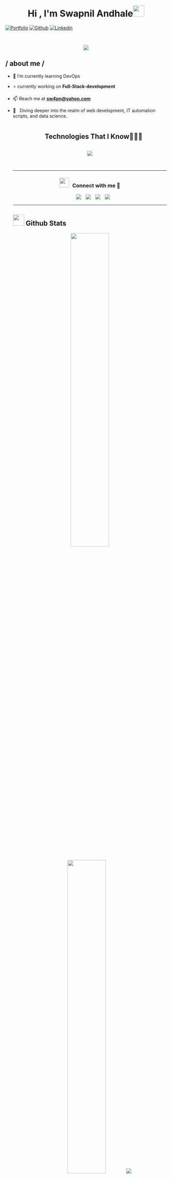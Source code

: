
<h1 align="center"><b>Hi , I'm Swapnil Andhale</b><img src="https://media.giphy.com/media/hvRJCLFzcasrR4ia7z/giphy.gif" width="35"></h1>

<!-- Your badges
You can use the website to generate badges: https://shields.io/
-->

[![Portfolio](https://img.shields.io/badge/-Portfolio-red?style=flat&logo=appveyor&logoColor=white)](https://sw4pn.vercel.app)
[![Github](https://img.shields.io/badge/-Github-000?style=flat&logo=Github&logoColor=white)](https://github.com/sw4pn)
[![Linkedin](https://img.shields.io/badge/-LinkedIn-blue?style=flat&logo=Linkedin&logoColor=white)](https://www.linkedin.com/in/swapnil-andhale/)

&nbsp;

<p align="center">
	<img src="https://readme-typing-svg.herokuapp.com?font=Time+New+Roman&color=cyan&size=25&center=true&vCenter=true&width=600&height=100&lines=Front-End+Developer;Self-taught+Developer;Expertise+in+ReactJS;TypeScript+TailwindCSS+NodeJS,ExpressJS;Mastering+Full-Stack-Development;Love+to+learn+and+Master+new+stuff..<3">
</p>

<h2> / about me /</h2>

- 🌱 I’m currently learning DevOps

- ⭐ currently working on **Full-Stack-development**

- 📫 Reach me at **sw4pn@yahoo.com**


- 💭 &nbsp; Diving deeper into the realm of web development, IT automation scripts, and data science.
  <!---
-  👾 Fun Fact: my curiosity towards computers got me here from civil engineering, non-tech background.
 --->

- 🤔 I’m looking for **Internships** or **Remote Job**


- 💬 Ask me about Anything [here](https://github.com/sw4pn/sw4pn/issues/new)! I am happy to help.

<p>&nbsp;</p>

---

<!--h1 without bottom border-->
<div id="user-content-toc">
  <ul align="center">
    <summary><h2 style="display: inline-block">Technologies That I Know👨🏻‍💻</h2></summary>
  </ul>
</div>
<!--tech stack icons-->
<p align="center">
    <img src="https://skillicons.dev/icons?i=git,bootstrap,css,discord,mongodb,express,figma,firebase,github,html,java,js,kotlin,linux,md,mongoose,mysql,nextjs,nodejs,postman,py,react,redux,tailwind,ts,vscode,python,java,django,linux,android,API&perline=10" />
  
</p>
<br/>

-----

<h3 align="center" > <img src="https://media.giphy.com/media/iY8CRBdQXODJSCERIr/giphy.gif" width="30" height="30" style="margin-right: 10px;">Connect with me 🤝 </h3>

<p align="center">

 <div align="center"  class="icons-social" style="margin-left: 10px;">
        <a style="margin-left: 10px;"  target="_blank" href="https://www.linkedin.com/in/swapnil-andhale/">
			<img src="https://img.icons8.com/doodle/40/000000/linkedin--v2.png"></a>
        <a style="margin-left: 10px;" target="_blank" href="https://github.com/sw4pn">
		<img src="https://img.icons8.com/doodle/40/000000/github--v1.png"></a>
		<a style="margin-left: 10px;" target="_blank" href="https://stackoverflow.com/users/10904108/sw4pn?tab=profile">
				<img src="https://img.icons8.com/external-tal-revivo-color-tal-revivo/40/000000/external-stack-overflow-is-a-question-and-answer-site-for-professional-logo-color-tal-revivo.png"></a>
<!-- 	   <a style="margin-left: 10px;" target="_blank" href="https://dev.to/100rabhcsmc">
					<img src="https://img.icons8.com/external-sketchy-juicy-fish/0.6x/external-blog-online-services-sketchy-sketchy-juicy-fish.png"></a>
        <a style="margin-left: 10px;" target="_blank" href="https://instagram.com/100rabhch">
			<img src="https://img.icons8.com/doodle/40/000000/instagram-new--v2.png"></a> -->
		<a style="margin-left: 10px;" target="_blank" href="https://twitter.com/_sw4pnil">
			<img src="https://img.icons8.com/doodle/1x/twitter-squared--v2.png" ></a>
<!-- 		<a style="margin-left: 10px;" target="_blank" href="https://www.youtube.com/channel/UC-ZdNkKNHC6KguDqNFKO2Nw?view_as=subscriber">
				<img src="https://img.icons8.com/doodle/1x/youtube--v2.png" ></a>
		<a style="margin-left: 5px;" target="_blank" href="https://github.com/100rabhcsmc/Me.io/blob/master/01SaurabhChavanReactNativeResume.pdf">
					<img src="https://img.icons8.com/plasticine/0.5x/resume.png" ></a>
  <a href="https://www.upwork.com/freelancers/~01b76da506f37dac94" target="blank"><img align="center"
      src="https://upload.wikimedia.org/wikipedia/commons/d/d2/Upwork-logo.svg"
      alt="Viral Bhadeshiya" height="30" width="auto" /></a> -->
      </div>

</p>

-----

## <img src="https://media.giphy.com/media/iY8CRBdQXODJSCERIr/giphy.gif" width="35"><b> Github Stats </b>
 

<p align="center">
  <img height="50%" width="auto" src ="https://github-readme-stats.vercel.app/api?username=sw4pn&show_icons=true&count_private=true&theme=darcula&hide_border=true&hide=issues,contribs&bg_color=00000000">
  <img height="50%" width="auto" src ="https://github-readme-stats.vercel.app/api/top-langs/?username=sw4pn&layout=compact&hide_border=true&theme=darcula&bg_color=00000000&langs_count=6&hide=jupyter%20notebook,tex,css,php">
  <img src ="https://github-readme-streak-stats.herokuapp.com?user=sw4pn&theme=darcula&hide_border=true&background=FFFFFF00">
  <br>
  <br>
 </p>

<br>

<details><summary> <h3> :trophy: Git profile Trophies </h3></summary>

----
	
<p align="center"> <a href="https://github.com/sw4pn/github-profile-trophy"><img src="https://github-profile-trophy.vercel.app/?username=sw4pn&layout=compact&theme=tokyonight&column=4&margin-w=15&margin-h=15" alt="sw4pn github trophies" /></a> </p>

[![@sw4pn's Holopin board](https://holopin.io/api/user/board?user=sw4pn)](https://holopin.io/@sw4pn)
	
</details>

<!--
-----

<details><summary><h3> :open_file_folder: My Repositories </h3></summary>

----
	
<div>
  <p align="center">
    
	<a href="https://github.com/sw4pn/AirClone-Nextjs-Airbnb-Clone-Project">
      		<img src="https://github-readme-stats.vercel.app/api/pin/?username=7oSkaaa&repo=LeetCode_DailyChallenge_2023&theme=tokyonight" alt="GitHub Stats" />
    	</a>
	<a href="https://github.com/sw4pn/LivChat-Realtime-Chat-React-Firebase">
      		<img src="https://github-readme-stats.vercel.app/api/pin/?username=7oSkaaa&repo=Ahmed-Hossam&theme=tokyonight" alt="GitHub Stats" />
    	</a>
    	<a href="https://github.com/sw4pn/zmart-ecommerce">
      		<img src="https://github-readme-stats.vercel.app/api/pin/?username=7oSkaaa&repo=Strees_Testing&theme=tokyonight" alt="GitHub Stats" />
    	</a>
    	<a href="https://github.com/sw4pn/React-Calculator-Class-Based">
      		<img src="https://github-readme-stats.vercel.app/api/pin/?username=7oSkaaa&repo=CP-Templates&theme=tokyonight" alt="GitHub Stats" />
    	</a>
  </p>
</div>
</details>
-->
</br>
-----
</br>
	

## 🐍 A Snake Eating my Contributions Graph
	
<p align = "center">

	<img src = "https://github.com/sw4pn/sw4pn/github-contribution-grid-snake.svg?" alt = "Snake Game"/>
	
</p>

-----

<p align="left"> <img src="https://komarev.com/ghpvc/?username=sw4pn&label=Profile%20views&color=0e75b6&style=flat" alt="sw4pn" /> </p>

</br>

Last Edited on: 09/07/2023

<!--
**sw4pn/sw4pn** is a ✨ _special_ ✨ repository because its `README.md` (this file) appears on your GitHub profile.

Here are some ideas to get you started:

- 🔭 I’m currently working on ...
- 🌱 I’m currently learning ...
- 👯 I’m looking to collaborate on ...
- 🤔 I’m looking for help with ...
- 💬 Ask me about ...
- 📫 How to reach me: ...
- 😄 Pronouns: ...
- ⚡ Fun fact: ...
-->
